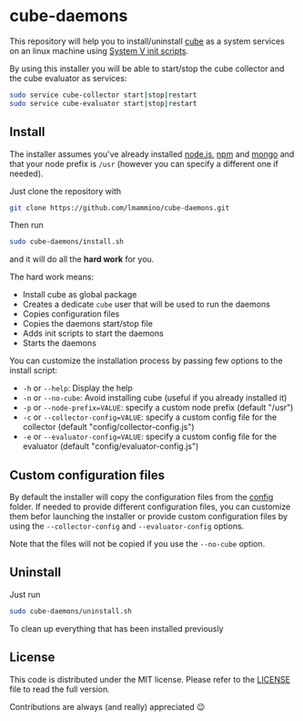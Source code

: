 cube-daemons
============

This repository will help you to install/uninstall [cube](https://github.com/square/cube) as a system services on an linux machine using [System V init scripts](http://refspecs.linuxfoundation.org/LSB_3.1.0/LSB-Core-generic/LSB-Core-generic/iniscrptact.html).

By using this installer you will be able to start/stop the cube collector and the cube evaluator as services:

```bash
sudo service cube-collector start|stop|restart
sudo service cube-evaluator start|stop|restart
```


## Install

The installer assumes you've already installed [node.js](http://nodejs.org/), [npm](https://www.npmjs.org/) and [mongo](https://www.mongodb.org/) and that your node prefix is `/usr` (however you can specify a different one if needed).

Just clone the repository with 

```bash
git clone https://github.com/lmammino/cube-daemons.git
```

Then run 

```bash
sudo cube-daemons/install.sh
```

and it will do all the **hard work** for you.

The hard work means:

 - Install cube as global package
 - Creates a dedicate `cube` user that will be used to run the daemons
 - Copies configuration files
 - Copies the daemons start/stop file
 - Adds init scripts to start the daemons
 - Starts the daemons


You can customize the installation process by passing few options to the install script:

 - `-h` or `--help`: Display the help
 - `-n` or `--no-cube`: Avoid installing cube (useful if you already installed it)
 - `-p` or `--node-prefix=VALUE`: specify a custom node prefix (default "/usr")
 - `-c` or `--collector-config=VALUE`: specify a custom config file for the collector (default "config/collector-config.js")
 - `-e` or `--evaluator-config=VALUE`: specify a custom config file for the evaluator (default "config/evaluator-config.js")


## Custom configuration files

By default the installer will copy the configuration files from the [config](/config) folder. If needed to provide different configuration files, you can customize them befor launching the installer or provide custom configuration files by using the `--collector-config` and `--evaluator-config` options.

Note that the files will not be copied if you use the `--no-cube` option.

## Uninstall

Just run

```bash
sudo cube-daemons/uninstall.sh
```

To clean up everything that has been installed previously


## License

This code is distributed under the MIT license. Please refer to the [LICENSE](/LICENSE) file to read the full version.

Contributions are always (and really) appreciated :wink: